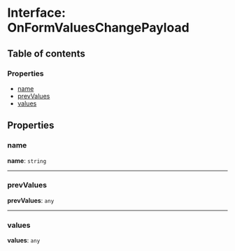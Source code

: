 # Interface: OnFormValuesChangePayload

## Table of contents

### Properties

* [name](/auto-docs/form-core/interfaces/OnFormValuesChangePayload.md#name)
* [prevValues](/auto-docs/form-core/interfaces/OnFormValuesChangePayload.md#prevvalues)
* [values](/auto-docs/form-core/interfaces/OnFormValuesChangePayload.md#values)

## Properties

### name

**name**: `string`

***

### prevValues

**prevValues**: `any`

***

### values

**values**: `any`
